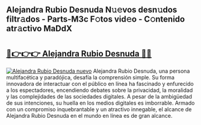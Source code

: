 ## Alejandra Rubio Desnuda N𝚞𝚎vos desn𝚞dos filtr𝚊dos - Parts-M3c F𝚘tos vid𝚎o - C𝚘ntenido atr𝚊ctivo MaDdX

# <h2><a href="http://mbdujh3.tromn.icu/?c=Alejandra+Rubio+Desnuda">🔗👉👉👉 Alejandra Rubio Desnuda 🔗🔗</a></h2>

[![Alejandra Rubio Desnuda nuevo](https://i.imgur.com/pEAQMta.gif)](http://mbdujh3.tromn.icu/?c=Alejandra+Rubio+Desnuda)
Alejandra Rubio Desnuda, una persona multifacética y paradójica, desafía la comprensión simple. Su forma innovadora de interactuar con el público en línea ha fascinado y enfurecido a los espectadores, encendiendo debates sobre la privacidad, la moralidad y las complejidades de las sociedades digitales. A pesar de la ambigüedad de sus intenciones, su huella en los medios digitales es imborrable. Armado con un compromiso inquebrantable y un atractivo innegable, el alcance de Alejandra Rubio Desnuda en el mundo en línea es de gran alcance.
